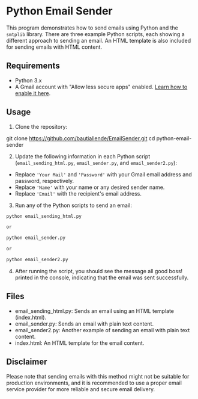 # Python Email Sender

This program demonstrates how to send emails using Python and the `smtplib` library. There are three example Python scripts, each showing a different approach to sending an email. An HTML template is also included for sending emails with HTML content.

## Requirements

- Python 3.x
- A Gmail account with "Allow less secure apps" enabled. [Learn how to enable it here](https://support.google.com/accounts/answer/6010255?hl=en).

## Usage

1. Clone the repository:

git clone https://github.com/bautiallende/EmailSender.git
cd python-email-sender


2. Update the following information in each Python script (`email_sending_html.py`, `email_sender.py`, and `email_sender2.py`):

- Replace `'Your Mail'` and `'Password'` with your Gmail email address and password, respectively.
- Replace `'Name'` with your name or any desired sender name.
- Replace `'Email'` with the recipient's email address.

3. Run any of the Python scripts to send an email:

```bash
python email_sending_html.py

or

python email_sender.py

or 

python email_sender2.py
```
4. After running the script, you should see the message all good boss! printed in the console, indicating that the email was sent successfully.

## Files

* email_sending_html.py: Sends an email using an HTML template (index.html).
* email_sender.py: Sends an email with plain text content.
* email_sender2.py: Another example of sending an email with plain text content.
* index.html: An HTML template for the email content.

## Disclaimer
Please note that sending emails with this method might not be suitable for production environments, and it is recommended to use a proper email service provider for more reliable and secure email delivery.
